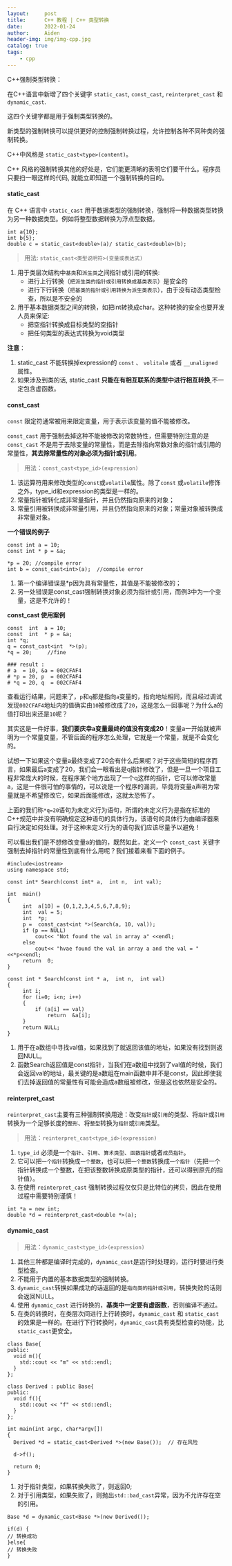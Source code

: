 ```yaml
---
layout:     post
title:      C++ 教程 | C++ 类型转换
date:       2022-01-24
author:     Aiden
header-img: img/img-cpp.jpg
catalog: true 			
tags:								
    - cpp
---
```


C++强制类型转换：

在C++语言中新增了四个关键字 `static_cast`, `const_cast`, `reinterpret_cast` 和 `dynamic_cast`.

这四个关键字都是用于强制类型转换的。

新类型的强制转换可以提供更好的控制强制转换过程，允许控制各种不同种类的强制转换。

C++中风格是 `static_cast<type>(content)`。

C++ 风格的强制转换其他的好处是，它们能更清晰的表明它们要干什么。程序员只要扫一眼这样的代码, 就能立即知道一个强制转换的目的。

#### static_cast

在 C++ 语言中 `static_cast` 用于数据类型的强制转换，强制将一种数据类型转换为另一种数据类型。例如将整型数据转换为浮点型数据。

```
int a{10};
int b{5};
double c = static_cast<double>(a)/ static_cast<double>(b);
```

> 用法: `static_cast<类型说明符>(变量或表达式)`

1. 用于类层次结构中`基类`和`派生类`之间指针或引用的转换:
    - 进行上行转换（`把派生类的指针或引用转换成基类表示`）是安全的
    - 进行下行转换（`把基类的指针或引用转换为派生类表示`），由于没有动态类型检查，所以是不安全的
2. 用于基本数据类型之间的转换，如把int转换成char。这种转换的安全也要开发人员来保证:
    - 把空指针转换成目标类型的空指针
    - 把任何类型的表达式转换为void类型

**注意**：

1. static_cast 不能转换掉expression的 `const` 、 `volitale` 或者 `__unaligned` 属性。
2. 如果涉及到类的话, static_cast **只能在有相互联系的类型中进行相互转换**,不一定包含虚函数。

#### const_cast

`const` 限定符通常被用来限定变量，用于表示该变量的值不能被修改。

`const_cast` 用于强制去掉这种不能被修改的常数特性，但需要特别注意的是 `const_cast` 不是用于去除变量的常量性，而是去除指向常数对象的指针或引用的常量性，**其去除常量性的对象必须为指针或引用**。

> 用法：`const_cast<type_id>(expression)`

1. 该运算符用来修改类型的`const`或`volatile`属性。除了`const` 或`volatile`修饰之外，type_id和expression的类型是一样的。
2. 常量指针被转化成非常量指针，并且仍然指向原来的对象；
3. 常量引用被转换成非常量引用，并且仍然指向原来的对象；常量对象被转换成非常量对象。

**一个错误的例子**

```
const int a = 10;
const int * p = &a; 

*p = 20; //compile error 
int b = const_cast<int>(a);  //compile error
```

1. 第一个编译错误是*p因为具有常量性，其值是不能被修改的；
2. 另一处错误是const_cast强制转换对象必须为指针或引用，而例3中为一个变量，这是不允许的！

**const_cast 使用案例**

```
const  int  a = 10;
const  int  * p = &a;
int *q;
q = const_cast<int  *>(p);
*q = 20;     //fine

### result : 
# a  = 10, &a = 002CFAF4   
# *p = 20, p  = 002CFAF4
# *q = 20, q  = 002CFAF4 
```

查看运行结果，问题来了，`p`和`q`都是指向`a`变量的，指向地址相同，而且经过调试发现`002CFAF4`地址内的值确实由`10`被修改成了`20`，这是怎么一回事呢？为什么a的值打印出来还是`10`呢？

其实这是一件好事，**我们要庆幸a变量最终的值没有变成20**！变量a一开始就被声明为一个常量变量，不管后面的程序怎么处理，它就是一个常量，就是不会变化的。

试想一下如果这个变量a最终变成了20会有什么后果呢？对于这些简短的程序而言，如果最后a变成了20，我们会一眼看出是q指针修改了，但是一旦一个项目工程非常庞大的时候，在程序某个地方出现了一个q这样的指针，它可以修改常量a，这是一件很可怕的事情的，可以说是一个程序的漏洞，毕竟将变量a声明为常量就是不希望修改它，如果后面能修改，这就太恐怖了。

上面的我们称`*q=20`语句为未定义行为语句，所谓的未定义行为是指在标准的C++规范中并没有明确规定这种语句的具体行为，该语句的具体行为由编译器来自行决定如何处理。对于这种未定义行为的语句我们应该尽量予以避免！

可以看出我们是不想修改变量a的值的，既然如此，定义一个 `const_cast` 关键字强制去掉指针的常量性到底有什么用呢？我们接着来看下面的例子。

```
#include<iostream>
using namespace std;
 
const int* Search(const int* a,  int n,  int val);
 
int  main()
{
     int  a[10] = {0,1,2,3,4,5,6,7,8,9};
     int  val = 5;
     int  *p;
     p =  const_cast<int *>(Search(a, 10, val));
     if (p == NULL)
         cout<< "Not found the val in array a" <<endl;
     else
         cout<< "hvae found the val in array a and the val = " <<*p<<endl;
     return  0;
}
 
const int * Search(const int * a,  int n,  int val)
{
     int i;
     for (i=0; i<n; i++)
     {
         if (a[i] == val)
             return  &a[i];
     }
     return NULL;
}
```

1. 用于在a数组中寻找val值，如果找到了就返回该值的地址，如果没有找到则返回NULL。
2. 函数Search返回值是const指针，当我们在a数组中找到了val值的时候，我们会返回val的地址，最关键的是a数组在main函数中并不是const，因此即使我们去掉返回值的常量性有可能会造成a数组被修改，但是这也依然是安全的。

#### reinterpret_cast

`reinterpret_cast`主要有三种强制转换用途：改变`指针`或`引用`的类型、将`指针`或`引用`转换为一个足够长度的`整形`、将`整型`转换为`指针`或`引用`类型。

> 用法：`reinterpret_cast<type_id>(expression)`

1. `type_id` 必须是一个`指针`、`引用`、`算术类型`、`函数指针`或者`成员指针`。
2. 它可以把`一个指针`转换成`一个整数`，也可以把`一个整数`转换成`一个指针`（先把一个指针转换成一个整数，在把该整数转换成原类型的指针，还可以得到原先的指针值）。
3. 在使用 `reinterpret_cast` 强制转换过程仅仅只是比特位的拷贝，因此在使用过程中需要特别谨慎！

```
int *a = new int;
double *d = reinterpret_cast<double *>(a);
```

#### dynamic_cast

> 用法：`dynamic_cast<type_id>(expression)`

1. 其他三种都是编译时完成的，`dynamic_cast`是运行时处理的，运行时要进行类型检查。
2. 不能用于内置的基本数据类型的强制转换。
3. `dynamic_cast`转换如果成功的话返回的是`指向类的指针或引用`，转换失败的话则会返回NULL。
4. 使用 `dynamic_cast` 进行转换的，**基类中一定要有虚函数**，否则编译不通过。
5. 在类的转换时，在类层次间进行上行转换时，`dynamic_cast` 和 `static_cast` 的效果是一样的。在进行下行转换时，`dynamic_cast`具有类型检查的功能，比`static_cast`更安全。

```
class Base{
public:
  void m(){
    std::cout << "m" << std::endl;
  }
};

class Derived : public Base{
public:
  void f(){
    std::cout << "f" << std::endl;
  }
};

int main(int argc, char*argv[])
{
  Derived *d = static_cast<Derived *>(new Base());  // 存在风险

  d->f();

  return 0;
}
```

1. 对于指针类型，如果转换失败了，则返回0;
2. 对于引用类型，如果失败了，则抛出`std::bad_cast`异常，因为不允许存在空的引用。

```
Base *d = dynamic_cast<Base *>(new Derived());

if(d) {
// 转换成功
}else{
// 转换失败
}
```





